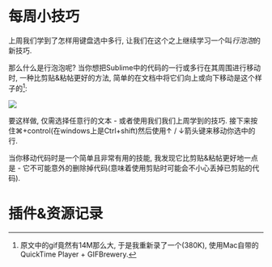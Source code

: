 # 每周小技巧

上周我们学到了怎样用键盘选中多行, 让我们在这个之上继续学习一个叫*行泡泡*的新技巧.

那么什么是行泡泡呢? 当你想把Sublime中的代码的一行或多行在其周围进行移动时, 一种比剪贴&粘帖更好的方法, 简单的在文档中将它们向上或向下移动是这个样子的[^注1]:

![][1]

要这样做, 仅需选择任意行的文本 - 或者使用我们我们上周学到的技巧. 接下来按住⌘+control(在windows上是Ctrl+shift)然后使用↑ / ↓箭头键来移动你选中的行.

当你移动代码时是一个简单且非常有用的技能, 我发现它比剪贴&粘帖更好地一点是 - 它不可能意外的删除掉代码(意味着使用剪贴时可能会不小心丢掉已剪贴的代码).

# 插件&资源记录


[^注1]: 原文中的gif竟然有14M那么大, 于是我重新录了一个(380K), 使用Mac自带的QuickTime Player + GIFBrewery. 

[1]: 05-01-15-001.gif